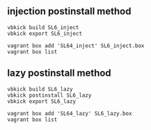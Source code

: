 ## injection postinstall method
```
vbkick build SL6_inject
vbkick export SL6_inject

vagrant box add 'SL64_inject' SL6_inject.box
vagrant box list
```

## lazy postinstall method
```
vbkick build SL6_lazy
vbkick postinstall SL6_lazy
vbkick export SL6_lazy

vagrant box add 'SL64_lazy' SL6_lazy.box
vagrant box list
```
